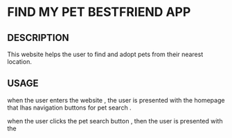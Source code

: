 # FIND MY PET BESTFRIEND APP

## DESCRIPTION
This website helps the user to find and adopt pets from their nearest location.

## USAGE 
when the user enters the website , the user is presented with the homepage that lhas navigation buttons for pet search .

when the user clicks the pet search button , then the user is presented with the